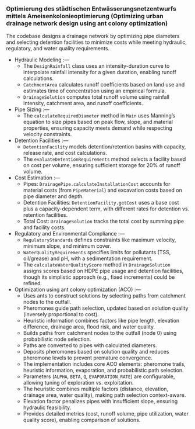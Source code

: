 ### Optimierung des städtischen Entwässerungsnetzentwurfs mittels Ameisenkolonieoptimierung (Optimizing urban drainage network design using ant colony optimization)

The codebase designs a drainage network by optimizing pipe diameters and selecting detention facilities to minimize costs while meeting hydraulic, regulatory, and water quality requirements.

* Hydraulic Modeling :—
  * The `DesignRainfall` class uses an intensity-duration curve to interpolate rainfall intensity for a given duration, enabling runoff calculations.
  * `CatchmentArea` calculates runoff coefficients based on land use and estimates time of concentration using an empirical formula.
  * `DrainageSolution` computes total runoff volume using rainfall intensity, catchment area, and runoff coefficients.
* Pipe Sizing :—
  * The `calculateRequiredDiameter` method in `Main` uses Manning’s equation to size pipes based on peak flow, slope, and material properties, ensuring capacity meets demand while respecting velocity constraints.
* Detention Facilities :—
  * `DetentionFacility` models detention/retention basins with capacity, release rate, and cost calculations.
  * The `evaluateDetentionRequirements` method selects a facility based on cost per volume, ensuring sufficient storage for 20% of runoff volume.
* Cost Estimation :—
  * Pipes: `DrainagePipe.calculateInstallationCost` accounts for material costs (from `PipeMaterial`) and excavation costs based on pipe diameter and depth.
  * Detention Facilities: `DetentionFacility.getCost` uses a base cost plus a capacity-dependent term, with different rates for detention vs. retention facilities.
  * Total Cost: `DrainageSolution` tracks the total cost by summing pipe and facility costs.
* Regulatory and Environmental Compliance :—
  * `RegulatoryStandards` defines constraints like maximum velocity, minimum slope, and minimum cover.
  * `WaterQualityRequirements` specifies limits for pollutants (TSS, oil/grease) and pH, with a sedimentation requirement.
  * The `calculateWaterQualityScore` method in `DrainageSolution` assigns scores based on HDPE pipe usage and detention facilities, though its simplistic approach (e.g., fixed increments) could be refined.
* Optimization using ant colony optimization (ACO) :—
  * Uses ants to construct solutions by selecting paths from catchment nodes to the outfall.
  * Pheromones guide path selection, updated based on solution quality (inversely proportional to cost).
  * Heuristic information combines factors like pipe length, elevation difference, drainage area, flood risk, and water quality.
  * Builds paths from catchment nodes to the outfall (node 0) using probabilistic node selection.
  * Paths are converted to pipes with calculated diameters.
  * Deposits pheromones based on solution quality and reduces pheromone levels to prevent premature convergence.
  * The implementation includes core ACO elements: pheromone trails, heuristic information, evaporation, and probabilistic path selection.
  * Parameters (`ALPHA`, `BETA`, `Q`, `EVAPORATION_RATE`) are configurable, allowing tuning of exploration vs. exploitation.
  * The heuristic combines multiple factors (distance, elevation, drainage area, water quality), making path selection context-aware.
  * Elevation factor penalizes pipes with insufficient slope, ensuring hydraulic feasibility.
  * Provides detailed metrics (cost, runoff volume, pipe utilization, water quality score), enabling comparison of solutions.
